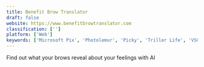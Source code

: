 ```yaml
---
title: Benefit Brow Translator
draft: false 
website: https://www.benefitbrowtranslator.com
classification: ['']
platform: ['Web']
keywords: ['Microsoft Pix', 'Photolemur', 'Picky', 'Triller Life', 'VSCO Cam', 'Zyl']
---
```

Find out what your brows reveal about your feelings with AI